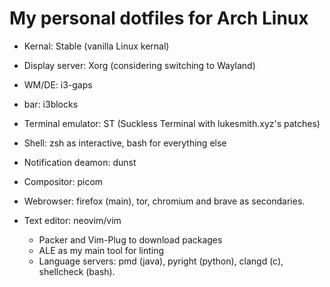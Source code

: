 # My personal dotfiles for Arch Linux
- Kernal: Stable (vanilla Linux kernal)
- Display server: Xorg (considering switching to Wayland)
- WM/DE: i3-gaps
- bar: i3blocks
- Terminal emulator: ST (Suckless Terminal with lukesmith.xyz's patches)
- Shell: zsh as interactive, bash for everything else
- Notification deamon: dunst
- Compositor: picom
- Webrowser: firefox (main), tor, chromium and brave as secondaries.
- Text editor: neovim/vim
   
   - Packer and Vim-Plug to download packages
   - ALE as my main tool for linting
   - Language servers: pmd (java), pyright (python), clangd (c), shellcheck (bash).
